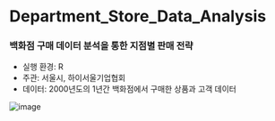 # Department_Store_Data_Analysis

### 백화점 구매 데이터 분석을 통한 지점별 판매 전략
- 실행 환경: R
- 주관: 서울시, 하이서울기업협회
- 데이터: 2000년도의 1년간 백화점에서 구매한 상품과 고객 데이터

![image](https://user-images.githubusercontent.com/69622147/158565037-79d717cb-dffa-4f59-8389-daddac309ed5.png)



